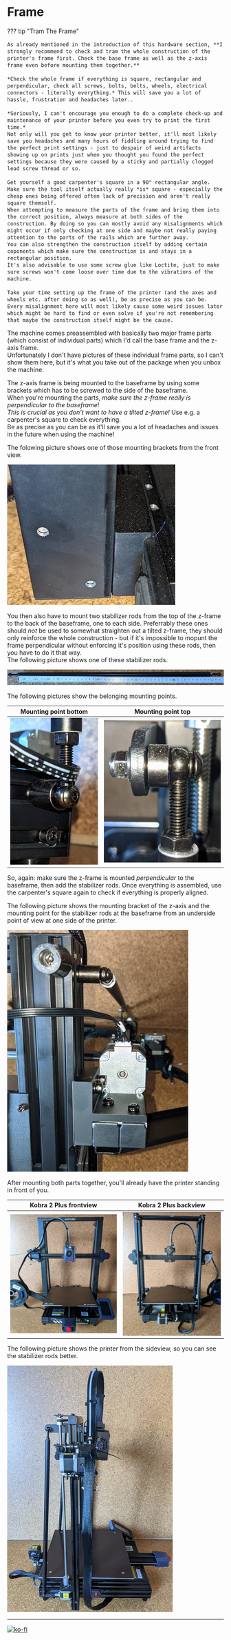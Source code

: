 # Frame 

??? tip "Tram The Frame"  

    As already mentioned in the introduction of this hardware section, **I strongly recommend to check and tram the whole construction of the printer's frame first. Check the base frame as well as the z-axis frame even before mounting them together.**  

    *Check the whole frame if everything is square, rectangular and perpendicular, check all screws, bolts, belts, wheels, electrical connectors - literally everything.* This will save you a lot of hassle, frustration and headaches later..  

    *Seriously, I can't encourage you enough to do a complete check-up and maintenance of your printer before you even try to print the first time.*    
    Not only will you get to know your printer better, it'll most likely save you headaches and many hours of fiddling around trying to find the perfect print settings - just to despair of weird artifacts showing up on prints just when you thought you found the perfect settings because they were caused by a sticky and partially clogged lead screw thread or so.   

    Get yourself a good carpenter's square in a 90° rectangular angle. Make sure the tool itself actually really *is* square - especially the cheap ones being offered often lack of precision and aren't really square themself.  
    When attempting to measure the parts of the frame and bring them into the correct position, always measure at both sides of the construction. By doing so you can mostly avoid any misalignments which might occur if only checking at one side and maybe not really paying attention to the parts of the rails which are further away.  
    You can also strengthen the construction itself by adding certain coponents which make sure the construction is and stays in a rectangular position.  
    It's also advisable to use some screw glue like Loctite, just to make sure screws won't come loose over time due to the vibrations of the machine.  

    Take your time setting up the frame of the printer (and the axes and wheels etc. after doing so as well), be as precise as you can be. Every misalignment here will most likely cause some weird issues later which might be hard to find or even solve if you're not remembering that maybe the construction itself might be the cause.   

The machine comes preassembled with basically two major frame parts (which consist of individual parts) which I'd call the base frame and the z-axis frame.  
Unfortunately I don't have pictures of these individual frame parts, so I can't show them here, but it's what you take out of the package when you unbox the machine.  

<!--
The following picture shows what I'd call the base frame.  

![Base frame](../assets/images/frame_K2Pro_baseframe_web.jpg)   

On there you mount the z-axis frame which is shown in the following pictures (frontside view / backside view).  

![Z-axis frame](../assets/images/axes_K2Pro_z-frame-front_web.jpg)   

![Z-axis frame](../assets/images/axes_K2Pro_z-frame-back_web.jpg)   
-->

The z-axis frame is being mounted to the baseframe by using some brackets which has to be screwed to the side of the baseframe.  
When you're mounting the parts, *make sure the z-frame really is perpendicular to the baseframe*!  
*This is crucial as you don't want to have a tilted z-frame!* Use e.g. a carpenter's square to check everything.  
Be as precise as you can be as it'll save you a lot of headaches and issues in the future when using the machine!  

The folowing picture shows one of those mounting brackets from the front view.  

![Mounting bracket front](../assets/images/frame_K2Plus_z-frame-mount_low-left_web.jpg)  


You then also have to mount two stabilizer rods from the top of the z-frame to the back of the baseframe, one to each side. Preferrably these ones should *not* be used to somewhat straighten out a tilted z-frame, they should only reinforce the whole construction - but if it's impossible to mopunt the frame perpendicular without enforcing it's position using these rods, then you have to do it that way.  
The following picture shows one of these stabilizer rods.  

![Stabilizer rod single](../assets/images/frame_K2Plus_stabilizer-rod_web.jpg)  

The following pictures show the belonging mounting points.  

| Mounting point bottom | Mounting point top |  
|:---------------------:|:------------------:|
| ![Mounting point bottom](../assets/images/frame_K2Plus_stabilizer-mount_low-right_web.jpg) | ![Mounting point top](../assets/images/frame_K2Plus_stabilizer-mount_upper_web.jpg) |

So, again: make sure the z-frame is mounted *perpendicular* to the baseframe, then add the stabilizer rods. Once everything is assembled, use the carpenter's square again to check if everything is properly aligned.  

The following picture shows the mounting bracket of the z-axis and the mounting point for the stabilizer rods at the baseframe from an underside point of view at one side of the printer.  

![Underside view mounting bracket](../assets/images/frame_K2Plus_z-frame-mount_web.jpg)  

    
After mounting both parts together, you'll already have the printer standing in front of you.  

| Kobra 2 Plus frontview | Kobra 2 Plus backview |  
|:---------------------:|:--------------------:| 
| ![Kobra 2 Plus front](../assets/images/printer_K2Plus_front_web.jpg) |  ![Kobra 2 Pro back](../assets/images/printer_K2Plus_back_web.jpg) | 

The following picture shows the printer from the sideview, so you can see the stabilizer rods better.  

![Kobra 2 Plus sideview](../assets/images/printer_K2Plus_sideview_web.jpg)    


---

[![ko-fi](https://ko-fi.com/img/githubbutton_sm.svg)](https://ko-fi.com/U6U5NPB51)  
